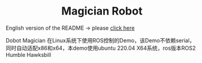 # <center>Magician Robot</center>

English version of the README -> please [click here](./README.md)

Dobot Magician 在Linux系统下使用ROS控制的Demo，该Demo不依赖serial，同时自动适配x86和x64，本demo使用ubuntu 220.04 X64系统，ros版本ROS2 Humble Hawksbill
